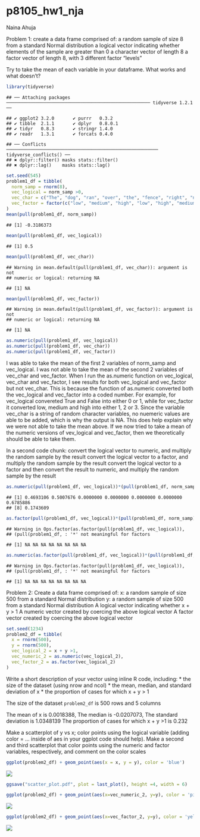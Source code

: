 p8105\_hw1\_nja
================
Naina Ahuja

Problem 1: create a data frame comprised of: a random sample of size 8
from a standard Normal distribution a logical vector indicating whether
elements of the sample are greater than 0 a character vector of length 8
a factor vector of length 8, with 3 different factor “levels”

Try to take the mean of each variable in your dataframe. What works and
what
    doesn’t?

``` r
library(tidyverse)
```

    ## ── Attaching packages ────────────────────────────────────────────────────── tidyverse 1.2.1 ──

    ## ✔ ggplot2 3.2.0       ✔ purrr   0.3.2  
    ## ✔ tibble  2.1.1       ✔ dplyr   0.8.0.1
    ## ✔ tidyr   0.8.3       ✔ stringr 1.4.0  
    ## ✔ readr   1.3.1       ✔ forcats 0.4.0

    ## ── Conflicts ───────────────────────────────────────────────────────── tidyverse_conflicts() ──
    ## ✖ dplyr::filter() masks stats::filter()
    ## ✖ dplyr::lag()    masks stats::lag()

``` r
set.seed(545)
problem1_df = tibble(
  norm_samp = rnorm(8),
  vec_logical = norm_samp >0,
  vec_char = c("The", "dog", "ran", "over", "the", "fence", "right", "now"),
  vec_factor = factor(c("low", "medium", "high", "low", "high", "medium", "low", "medium"))
)
mean(pull(problem1_df, norm_samp))
```

    ## [1] -0.3186373

``` r
mean(pull(problem1_df, vec_logical))
```

    ## [1] 0.5

``` r
mean(pull(problem1_df, vec_char))
```

    ## Warning in mean.default(pull(problem1_df, vec_char)): argument is not
    ## numeric or logical: returning NA

    ## [1] NA

``` r
mean(pull(problem1_df, vec_factor))
```

    ## Warning in mean.default(pull(problem1_df, vec_factor)): argument is not
    ## numeric or logical: returning NA

    ## [1] NA

``` r
as.numeric(pull(problem1_df, vec_logical))
as.numeric(pull(problem1_df, vec_char))
as.numeric(pull(problem1_df, vec_factor))
```

I was able to take the mean of the first 2 variables of norm\_samp and
vec\_logical. I was not able to take the mean of the second 2 variables
of vec\_char and vec\_factor. When I run the as.numeric function on
vec\_logical, vec\_char and vec\_factor, I see results for both
vec\_logical and vec\_factor but not vec\_char. This is because the
function of as.numeric converted both the vec\_logical and vec\_factor
into a coded number. For example, for vec\_logical convereted True and
False into either 0 or 1, while for vec\_factor it converted low, medium
and high into either 1, 2 or 3. Since the variable vec\_char is a string
of random character variables, no nuemeric values are able to be added,
which is why the output is NA. This does help explain why we were not
able to take the mean above. If we now tried to take a mean of the
numeric versions of vev\_logical and vec\_factor, then we theoretically
should be able to take them.

In a second code chunk: convert the logical vector to numeric, and
multiply the random sample by the result convert the logical vector to a
factor, and multiply the random sample by the result convert the logical
vector to a factor and then convert the result to numeric, and multiply
the random sample by the
result

``` r
as.numeric(pull(problem1_df, vec_logical))*(pull(problem1_df, norm_samp))
```

    ## [1] 0.4693106 0.5007676 0.0000000 0.0000000 0.0000000 0.0000000 0.6785886
    ## [8] 0.1743609

``` r
as.factor(pull(problem1_df, vec_logical))*(pull(problem1_df, norm_samp))
```

    ## Warning in Ops.factor(as.factor(pull(problem1_df, vec_logical)),
    ## (pull(problem1_df, : '*' not meaningful for factors

    ## [1] NA NA NA NA NA NA NA NA

``` r
as.numeric(as.factor(pull(problem1_df, vec_logical))*(pull(problem1_df, norm_samp)))
```

    ## Warning in Ops.factor(as.factor(pull(problem1_df, vec_logical)),
    ## (pull(problem1_df, : '*' not meaningful for factors

    ## [1] NA NA NA NA NA NA NA NA

Problem 2: Create a data frame comprised of: x: a random sample of size
500 from a standard Normal distribution y: a random sample of size 500
from a standard Normal distribution A logical vector indicating whether
x + y \> 1 A numeric vector created by coercing the above logical vector
A factor vector created by coercing the above logical vector

``` r
set.seed(1234)
problem2_df = tibble(
  x = rnorm(500),
  y = rnorm(500),
  vec_logical_2 = x + y >1,
  vec_numeric_2 = as.numeric(vec_logical_2),
  vec_factor_2 = as.factor(vec_logical_2)
)
```

Write a short description of your vector using inline R code, including:
\* the size of the dataset (using nrow and ncol) \* the mean, median,
and standard deviation of x \* the proportion of cases for which x + y
\> 1

The size of the dataset `problem2_df` is 500 rows and 5 columns

The mean of x is 0.0018388, The median is -0.0207073, The standard
deviation is 1.0348139 The proportion of cases for which x + y \>1 is
0.232

Make a scatterplot of y vs x; color points using the logical variable
(adding color = … inside of aes in your ggplot code should help). Make a
second and third scatterplot that color points using the numeric and
factor variables, respectively, and comment on the color scales

``` r
ggplot(problem2_df) + geom_point(aes(x = x, y = y), color = 'blue') 
```

![](HW-1-R-code-_files/figure-gfm/unnamed-chunk-5-1.png)<!-- -->

``` r
ggsave("scatter_plot.pdf", plot = last_plot(), height =4, width = 6)

ggplot(problem2_df) + geom_point(aes(x=vec_numeric_2, y=y), color = 'pink')
```

![](HW-1-R-code-_files/figure-gfm/unnamed-chunk-5-2.png)<!-- -->

``` r
ggplot(problem2_df) + geom_point(aes(x=vec_factor_2, y=y), color = 'yellow')
```

![](HW-1-R-code-_files/figure-gfm/unnamed-chunk-5-3.png)<!-- -->
